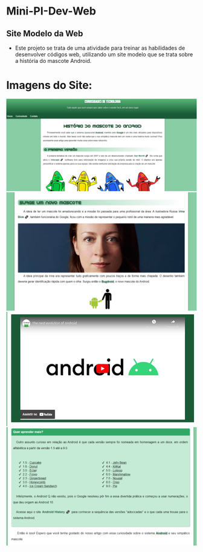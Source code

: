 # Mini-PI-Dev-Web
## Site Modelo da Web
- Este projeto se trata de uma atividade para treinar as habilidades de desenvolver códigos web, utilizando um site modelo que se trata sobre a história do mascote Android.

# Imagens do Site:

![Imagem 1 do projeto web](https://github.com/ThiagoArchete/Mini-PI-Dev-Web/blob/d14d13eca59a69819a8d264671fe8ef3584ff7e6/images/imagem.png)
![Imagem 2 do projeto web](https://github.com/ThiagoArchete/Mini-PI-Dev-Web/blob/102ca0818383ff697af0ba1fa9336b1096e7e4fc/images/imagem%20(1).png)
![Imagem 3 do projeto web](https://github.com/ThiagoArchete/Mini-PI-Dev-Web/blob/8a3f31c631e2829a984f24186d3ec9211a82c852/images/imagem%20(2).png)
![Imagem 4 do projeto web](https://github.com/ThiagoArchete/Mini-PI-Dev-Web/blob/2535dc71a55af67fb4a50ecb7fa0cbbd04b35529/images/imagem%20(3).png)
